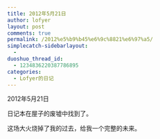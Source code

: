 ```yaml
---
title: 2012年5月21日
author: lofyer
layout: post
comments: true
permalink: /2012%e5%b9%b45%e6%9c%8821%e6%97%a5/
simplecatch-sidebarlayout:
  - 
duoshuo_thread_id:
  - 1234836220387786895
categories:
  - Lofyer的日记
---
```

2012年5月21日

日记本在屋子的废墟中找到了。

这场大火烧掉了我的过去，给我一个完整的未来。